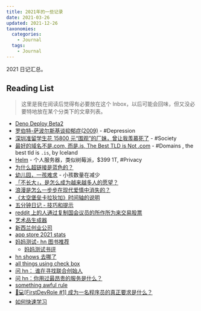 ```yaml
---
title: 2021年的一些记录
date: 2021-03-26
updated: 2021-12-26
taxonomies:
  categories:
    - Journal
  tags:
    - Journal
---
```


2021 日记汇总。

<!-- more -->

## Reading List

> 这里是我在阅读后觉得有必要放在这个 Inbox，以后可能会回味，但又没必要特地放在某个分类下的文章列表。

- [Deno Deploy Beta2](https://deno.com/blog/deploy-beta2)
- [罗伯特-萨波尔斯基谈抑郁症(2009)](https://www.robertsapolskyrocks.com/depression.html) - #Depression
- [深圳准留学生花 15800 元“围观”的厂妹，曾让我羡慕死了](https://cj.sina.com.cn/articles/view/1154814715/44d512fb01900wn2x) - #Society
- [最好的域名不是.com, 而是.is, The Best TLD is Not .com](https://slc.is/#The%20Best%20TLD%20is%20Not%20.com) - #Domains , the best tld is `.is`, by Iceland
- [Helm](https://thehelm.com/) - 个人服务器，类似树莓派，$399 1T, #Privacy
- [为什么超链接是蓝色的？](https://blog.mozilla.org/en/internet-culture/deep-dives/why-are-hyperlinks-blue/)
- [幼儿园，一孩难求](https://mp.weixin.qq.com/s/b6TLj4b2rhexEjDT-u4jHA) - 小孩数量在减少
- [「不长大」，是怎么成为越来越多人的愿望？](https://mp.weixin.qq.com/s/XhRf8pvVxljAAzAd81_bLg)
- [浪漫是怎么一步步在现代爱情中消失的？](https://mp.weixin.qq.com/s/5uKyMHd2G4bunZIZ9YFYYg)
- [《太空堡垒卡拉狄加》时间轴的说明](https://zh.e-pistolas.org/entire-battlestar-galactica-timeline-explained)
- [五分钟日记 - 技巧和提示](https://briansunter.com/blog/five-minute-journal/)
- [reddit 上的人通过复制国会议员的所作所为来交易股票](https://text.npr.org/1039313011)
- [艺术品生成器](https://colors.jaylow.se/)
- [新西兰创业公司](https://www.failory.com/startups/new-zealand)
- [app store 2021 stats](https://42matters.com/ios-apple-app-store-statistics-and-trends)
- [妈妈测试- hn 图书推荐](https://hacker-recommended-books.vercel.app/category/0/past-6-months/page/0/5)
  - [妈妈测试书评](https://book.douban.com/review/10002244/)
- [hn shows 去哪了](https://news.ycombinator.com/item?id=28682173)
- [all things using check box](https://www.bryanbraun.com/2021/09/21/i-keep-making-things-out-of-checkboxes/)
- [问 hn： 谁在寻找联合创始人](https://news.ycombinator.com/item?id=25644817)
- [问 hn：你用过最昂贵的服务是什么？](https://news.ycombinator.com/item?id=26990815)
- [something awful rule](https://www.somethingawful.com/forum-rules/forum-rules/)
- [👨💻[FirstDevRole #1] 成为一名程序员的真正要求是什么？](https://dev.to/antoniopk/firstdevrole-1-what-are-the-real-requirements-for-becoming-a-programmer-2e1p)
- [如何快速学习](https://www.joshwcomeau.com/blog/how-to-learn-stuff-quickly/#%2F%2F%2F%2F%2F%2F/)
